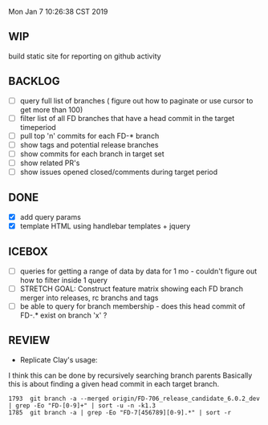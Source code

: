 Mon Jan  7 10:26:38 CST 2019

WIP
---

build static site for reporting on github activity

BACKLOG
-------
-[ ] query full list of branches ( figure out how to paginate or use cursor to get more than 100)
-[ ] filter list of all FD branches that have a head commit in the target timeperiod
-[ ] pull top 'n' commits for each FD-* branch
-[ ] show tags and potential release branches 
-[ ] show commits for each branch in target set
-[ ] show related PR's 
-[ ] show issues opened closed/comments during target period

DONE
----
-[x] add query params
-[x] template HTML using handlebar templates + jquery

ICEBOX
-------
-[ ] queries for getting a range of data by data for 1 mo - couldn't figure out how to filter inside 1 query
-[ ] STRETCH GOAL: Construct feature matrix showing each FD branch merger into releases, rc branchs and tags
- [ ] be able to query for branch membership - does this head commit of FD-.* exist on branch 'x' ?

REVIEW
------
* Replicate Clay's usage:

I think this can be done by recursively searching branch parents
Basically this is about finding a given head commit in each target branch.

```
1793  git branch -a --merged origin/FD-706_release_candidate_6.0.2_dev  | grep -Eo "FD-[0-9]+" | sort -u -n -k1.3
1785  git branch -a | grep -Eo "FD-7[456789][0-9].*" | sort -r
```
